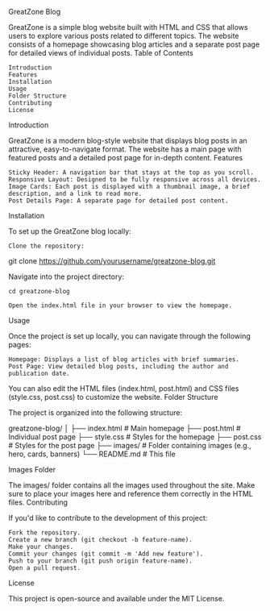 GreatZone Blog

GreatZone is a simple blog website built with HTML and CSS that allows users to explore various posts related to different topics. The website consists of a homepage showcasing blog articles and a separate post page for detailed views of individual posts.
Table of Contents

    Introduction
    Features
    Installation
    Usage
    Folder Structure
    Contributing
    License

Introduction

GreatZone is a modern blog-style website that displays blog posts in an attractive, easy-to-navigate format. The website has a main page with featured posts and a detailed post page for in-depth content.
Features

    Sticky Header: A navigation bar that stays at the top as you scroll.
    Responsive Layout: Designed to be fully responsive across all devices.
    Image Cards: Each post is displayed with a thumbnail image, a brief description, and a link to read more.
    Post Details Page: A separate page for detailed post content.

Installation

To set up the GreatZone blog locally:

    Clone the repository:

git clone https://github.com/yourusername/greatzone-blog.git

Navigate into the project directory:

    cd greatzone-blog

    Open the index.html file in your browser to view the homepage.

Usage

Once the project is set up locally, you can navigate through the following pages:

    Homepage: Displays a list of blog articles with brief summaries.
    Post Page: View detailed blog posts, including the author and publication date.

You can also edit the HTML files (index.html, post.html) and CSS files (style.css, post.css) to customize the website.
Folder Structure

The project is organized into the following structure:

greatzone-blog/
│
├── index.html        # Main homepage
├── post.html         # Individual post page
├── style.css         # Styles for the homepage
├── post.css          # Styles for the post page
├── images/           # Folder containing images (e.g., hero, cards, banners)
└── README.md         # This file

Images Folder

The images/ folder contains all the images used throughout the site. Make sure to place your images here and reference them correctly in the HTML files.
Contributing

If you'd like to contribute to the development of this project:

    Fork the repository.
    Create a new branch (git checkout -b feature-name).
    Make your changes.
    Commit your changes (git commit -m 'Add new feature').
    Push to your branch (git push origin feature-name).
    Open a pull request.

License

This project is open-source and available under the MIT License.
